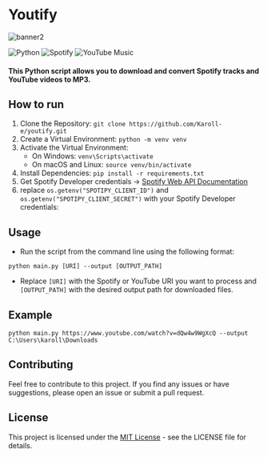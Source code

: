 # Youtify

![banner2](https://github.com/Karoll-e/youtify/assets/141882497/3e251c8c-cfcf-407b-980e-a1d3280161d8)

![Python](https://img.shields.io/badge/python-3670A0?style=for-the-badge&logo=python&logoColor=ffdd54) ![Spotify](https://img.shields.io/badge/Spotify-1ED760?style=for-the-badge&logo=spotify&logoColor=white) 	![YouTube Music](https://img.shields.io/badge/YouTube_Music-FF0000?style=for-the-badge&logo=youtube-music&logoColor=white)

#### This Python script allows you to download and convert Spotify tracks and YouTube videos to MP3.

## How to run
1. Clone the Repository: ```git clone https://github.com/Karoll-e/youtify.git```
2. Create a Virtual Environment: ```python -m venv venv```
3. Activate the Virtual Environment:
   * On Windows: ```venv\Scripts\activate```
   * On macOS and Linux: ```source venv/bin/activate```
4. Install Dependencies: ```pip install -r requirements.txt```
5. Get Spotify Developer credentials → [Spotify Web API Documentation](https://developer.spotify.com/documentation/web-api)
6. replace ```os.getenv("SPOTIPY_CLIENT_ID")``` and ```os.getenv("SPOTIPY_CLIENT_SECRET")``` with your Spotify Developer credentials:

## Usage
* Run the script from the command line using the following format:
```
python main.py [URI] --output [OUTPUT_PATH]
```
* Replace ```[URI]``` with the Spotify or YouTube URI you want to process and ```[OUTPUT_PATH]``` with the desired output path for downloaded files.

## Example
```
python main.py https://www.youtube.com/watch?v=dQw4w9WgXcQ --output C:\Users\karoll\Downloads
```

## Contributing
Feel free to contribute to this project. If you find any issues or have suggestions, please open an issue or submit a pull request.

## License
This project is licensed under the [MIT License](https://choosealicense.com/licenses/mit/) - see the LICENSE file for details.
